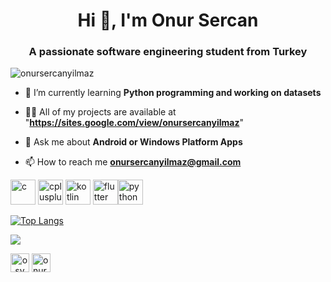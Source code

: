 <h1 align="center">Hi 👋, I'm Onur Sercan</h1>
<h3 align="center">A passionate software engineering student from Turkey</h3>

<p align="left"> <img src="https://komarev.com/ghpvc/?username=onursercanyilmaz" alt="onursercanyilmaz" /> </p>

- 🌱 I’m currently learning **Python programming and working on datasets**
- 👨‍💻 All of my projects are available at "**https://sites.google.com/view/onursercanyilmaz**"

- 💬 Ask me about **Android or Windows Platform Apps**

- 📫 How to reach me **onursercanyilmaz@gmail.com**

 <img src="https://static.wixstatic.com/media/0cfd43_1831013bcc8540fcba4f087dfa07653c~mv2.png/v1/fill/w_350,h_350,al_c,lg_1,q_85/c.webp" alt="c" width="40" height="40"/> <img src="https://upload.wikimedia.org/wikipedia/commons/thumb/1/18/ISO_C%2B%2B_Logo.svg/1200px-ISO_C%2B%2B_Logo.svg.png" alt="cplusplus" width="40" height="40"/>  <img src="https://www.vectorlogo.zone/logos/kotlinlang/kotlinlang-icon.svg" alt="kotlin" width="40" height="40"/> <img src="https://cdn.worldvectorlogo.com/logos/flutter-logo.svg" alt="flutter" width="40" height="40"/><img src="https://upload.wikimedia.org/wikipedia/commons/thumb/c/c3/Python-logo-notext.svg/1200px-Python-logo-notext.svg.png" alt="python" width="40" height="40"/></p><p>
  
 [![Top Langs](https://github-readme-stats.vercel.app/api/top-langs/?username=onursercanyilmaz&layout=compact)](https://github.com/onursercanyilmaz)
<p> <img align="center" src="https://github-readme-stats.vercel.app/api?username=onursercanyilmaz&show_icons=true&theme=algolia" ;"alt="onursercanyilmaz" /></p>
<p align="center">


<a href="https://linkedin.com/in/osy"  align="center" target="blank"><img align="center" src="https://upload.wikimedia.org/wikipedia/commons/thumb/c/ca/LinkedIn_logo_initials.png/768px-LinkedIn_logo_initials.png" alt="osy" height="30" width="30" /></a>
<a href="https://kaggle.com/onursercanyilmaz" target="blank"><img align="center" src="https://cdn3.iconfinder.com/data/icons/logos-and-brands-adobe/512/189_Kaggle-512.png" alt="onursercanyilmaz" height="30" width="30" /></a>
</p>
